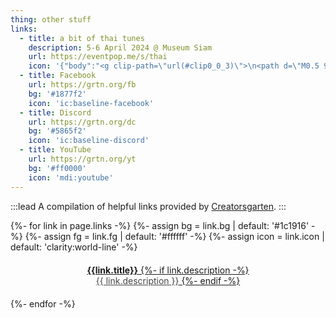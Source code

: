 ```yaml
---
thing: other stuff
links:
  - title: a bit of thai tunes
    description: 5-6 April 2024 @ Museum Siam
    url: https://eventpop.me/s/thai
    icon: '{"body":"<g clip-path=\"url(#clip0_0_3)\">\n<path d=\"M0.5 96.4C0.5 62.6 0.499999 45.8 7.1 32.9C12.9 21.6 22.1 12.3 33.4 6.6C46.3 -1.43051e-06 63.2 0 96.9 0H104C137.8 0 154.6 -1.43051e-06 167.5 6.6C178.8 12.4 188.1 21.6 193.8 32.9C200.4 45.8 200.4 62.7 200.4 96.4V103.5C200.4 137.3 200.4 154.1 193.8 167C188 178.3 178.8 187.6 167.5 193.3C154.6 199.9 137.7 199.9 104 199.9H96.9C63.1 199.9 46.3 199.9 33.4 193.3C22.1 187.5 12.8 178.3 7.1 167C0.499999 154.1 0.5 137.2 0.5 103.5V96.4Z\" fill=\"white\"/>\n<path d=\"M106.1 119.4C103.1 120.2 101.4 122.5 100.7 125.6L99.8 129.6C99 133.4 95.6 136.1 91.7 136C87.8 136 86.4 133.1 87.1 129L90.1 115.5C90.1 115.5 104.6 114.8 118.3 110.9C140.9 104.4 151.2 95.6 156.1 87.7C163.3 76 163.3 62.2 154.2 52.1C145.4 42.4 131.2 36.1 114.4 36C78.5 35.8 44.1 64.5 37.5 99.7C31 135 54.8 163.8 90.7 164C122.3 164.1 152.8 141.9 164.1 112.5C165.7 108.4 162 104.1 157.9 105.2C157.9 105.2 124.5 114.5 106.1 119.4ZM100.8 67.8C101.5 64.4 104.9 61.6 108.4 61.6C111.9 61.6 114.3 64.4 113.6 67.8L106.5 100C105.9 103.1 103.5 105.4 100.5 105.8L92.1 107L100.8 67.8Z\" fill=\"#260176\"/>\n</g>\n<defs>\n<clipPath id=\"clip0_0_3\">\n<rect width=\"201\" height=\"200\" fill=\"white\"/>\n</clipPath>\n</defs>","width":201,"height":201}'
  - title: Facebook
    url: https://grtn.org/fb
    bg: '#1877f2'
    icon: 'ic:baseline-facebook'
  - title: Discord
    url: https://grtn.org/dc
    bg: '#5865f2'
    icon: 'ic:baseline-discord'
  - title: YouTube
    url: https://grtn.org/yt
    bg: '#ff0000'
    icon: 'mdi:youtube'
---
```


:::lead
A compilation of helpful links provided by [Creatorsgarten](https://creatorsgarten.org/).
:::

<div style="display: flex; flex-direction: column; gap: 0.75rem">
{%- for link in page.links -%}
{%- assign bg = link.bg | default: '#1c1916' -%}
{%- assign fg = link.fg | default: '#ffffff' -%}
{%- assign icon = link.icon | default: 'clarity:world-line' -%}
<a href="{{link.url}}" style="padding: 0.25rem 0.5rem; display: flex; text-align: center; border-radius: 0.25rem; background: {{ bg }}; color: {{ fg }};">
<span style="font-size: 1.5em; display: flex; align-items: center; flex: none"><iconify-icon icon="{{ icon | escape }}"></iconify-icon></span>
<span style="flex: 1; padding: 0.25rem; display: block;"><strong>{{link.title}}</strong>
{%- if link.description -%}
<br><span style="opacity: 0.8">{{ link.description }}</span>
{%- endif -%}
</span>
<span style="font-size: 1.5em; display: flex; align-items: center; flex: none"><iconify-icon icon="mdi:chevron-right"></iconify-icon></span>
</a>
{%- endfor -%}
</div>